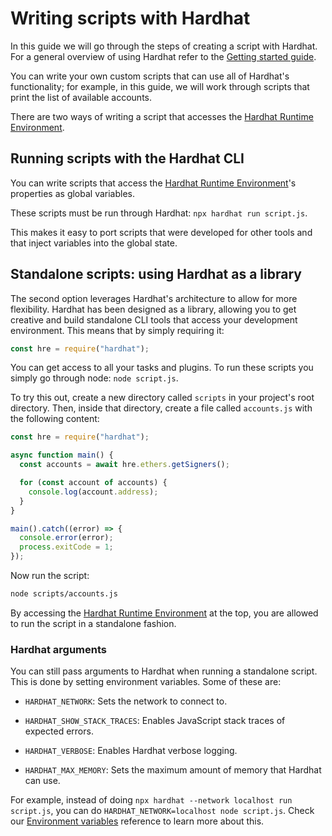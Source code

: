 # Writing scripts with Hardhat

In this guide we will go through the steps of creating a script with Hardhat. For a general overview of using Hardhat refer to the [Getting started guide](../getting-started/index.md).

You can write your own custom scripts that can use all of Hardhat's functionality; for example, in this guide, we will work through scripts that print the list of available accounts.

There are two ways of writing a script that accesses the [Hardhat Runtime Environment](../advanced/hardhat-runtime-environment.md).

## Running scripts with the Hardhat CLI

You can write scripts that access the [Hardhat Runtime Environment](../advanced/hardhat-runtime-environment.md)'s properties as global variables.

These scripts must be run through Hardhat: `npx hardhat run script.js`.

This makes it easy to port scripts that were developed for other tools and that inject variables into the global state.

## Standalone scripts: using Hardhat as a library

The second option leverages Hardhat's architecture to allow for more flexibility. Hardhat has been designed as a library, allowing you to get creative and build standalone CLI tools that access your development environment. This means that by simply requiring it:

```js
const hre = require("hardhat");
```

You can get access to all your tasks and plugins. To run these scripts you simply go through node: `node script.js`.

To try this out, create a new directory called `scripts` in your project's root directory. Then, inside that directory, create a file called `accounts.js` with the following content:

```js
const hre = require("hardhat");

async function main() {
  const accounts = await hre.ethers.getSigners();

  for (const account of accounts) {
    console.log(account.address);
  }
}

main().catch((error) => {
  console.error(error);
  process.exitCode = 1;
});
```

Now run the script:

```sh
node scripts/accounts.js
```

By accessing the [Hardhat Runtime Environment](../advanced/hardhat-runtime-environment.md) at the top, you are allowed to run the script in a standalone fashion.

### Hardhat arguments

You can still pass arguments to Hardhat when running a standalone script. This is done by setting environment variables. Some of these are:

- `HARDHAT_NETWORK`: Sets the network to connect to.

- `HARDHAT_SHOW_STACK_TRACES`: Enables JavaScript stack traces of expected errors.

- `HARDHAT_VERBOSE`: Enables Hardhat verbose logging.

- `HARDHAT_MAX_MEMORY`: Sets the maximum amount of memory that Hardhat can use.

For example, instead of doing `npx hardhat --network localhost run script.js`, you can do `HARDHAT_NETWORK=localhost node script.js`. Check our [Environment variables](/hardhat-runner/docs/reference/environment-variables) reference to learn more about this.
